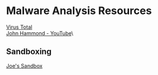 # Malware Analysis Resources

[Virus Total](https://www.virustotal.com/gui/home/upload)\
[John Hammond - YouTube](https://www.youtube.com/c/JohnHammond010)\

## Sandboxing

[Joe's Sandbox](https://www.joesandbox.com/#windows)
